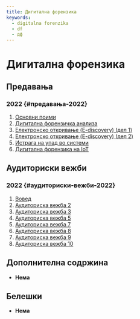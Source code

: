 ```yaml
---
title: Дигитална форензика
keywords:
  - digitalna forenzika
  - df
  - дф
---
```


# Дигитална форензика

## Предавања

### 2022 {#предавања-2022}

1. [Основни поими](https://bbb-lb.finki.ukim.mk/playback/presentation/2.3/1e40e28c95ebb4ee2492321e3385d53170bb29e2-1645512711590)
2. [Дигитална форензичка анализа](https://bbb-lb.finki.ukim.mk/playback/presentation/2.3/48fae3bb8c10109395a0f46c8943c79adeb33318-1646117571402)
3. [Електронско откривање (E-discovery) (дел 1)](https://bbb-lb.finki.ukim.mk/playback/presentation/2.3/c7e7e7cef60d00888f11977abe31cc66f4457a6b-1646722714394)
4. [Електронско откривање (E-discovery) (дел 2)](https://bbb-lb.finki.ukim.mk/playback/presentation/2.3/548c9c8548f29dd9438182555735e97b9b19a40e-1647932112275)
5. [Истрага на упад во системи](https://bbb-lb.finki.ukim.mk/playback/presentation/2.3/b2d2a9d72179c47062497eccc988d1806ad4dc7a-1649742737707)
6. [Дигитална форензика на IoT](https://bbb-lb.finki.ukim.mk/playback/presentation/2.3/209a27cd5b06eb60927d4604d9d6d68535d1d958-1651132564160)

## Аудиториски вежби

### 2022 {#аудиториски-вежби-2022}

1. [Вовед](https://bbb-lb.finki.ukim.mk/playback/presentation/2.3/e5878c7bda5aca5a992db0a7770e7cfd97660a54-1645685111998)
2. [Аудиториска вежба 2](https://bbb-lb.finki.ukim.mk/playback/presentation/2.3/2eae53d370846c98f616385f3532083b7d9d9011-1646297081637)
3. [Аудиториска вежба 3](https://bbb-lb.finki.ukim.mk/playback/presentation/2.3/10f723ba93eb68e1e350109cfd2722427da0d3d7-1646902602359)
4. [Аудиториска вежба 5](https://bbb-lb.finki.ukim.mk/playback/presentation/2.3/96a4c227b5aff7e5566031b357fc520eaeb34712-1648112499501)
5. [Аудиториска вежба 7](https://bbb-lb.finki.ukim.mk/playback/presentation/2.3/1dc6a6e8226d7b87a146e04d03285bcee64fe1a6-1649922728618)
6. [Аудиториска вежба 8](https://bbb-lb.finki.ukim.mk/playback/presentation/2.3/50159eb64883afa3f80ddb34e32485386dd8765e-1650527981890)
7. [Аудиториска вежба 9](https://bbb-lb.finki.ukim.mk/playback/presentation/2.3/172a8cf5d3b48894b177776cbb4f970b13997077-1651557183072)
8. [Аудиториска вежба 10](https://bbb-lb.finki.ukim.mk/playback/presentation/2.3/7cac085c7495f0e6a3b220060f47a184c9b85021-1652162225378)

## Дополнителна содржина

- **Нема**

## Белешки

- **Нема**
